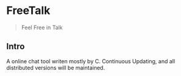 # FreeTalk
> Feel Free in Talk

## Intro
A online chat tool writen mostly by C.
Continuous Updating, and all distributed versions will be maintained.
